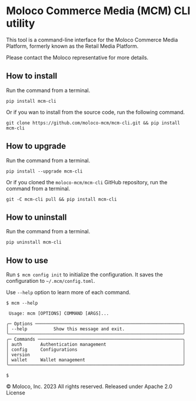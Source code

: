 # Moloco Commerce Media (MCM) CLI utility

This tool is a command-line interface for the Moloco Commerce Media Platform, formerly known as the Retail Media Platform.

Please contact the Moloco representative for more details.

## How to install

Run the command from a terminal.
```
pip install mcm-cli
```


Or if you wan to install from the source code, run the following command.
```
git clone https://github.com/moloco-mcm/mcm-cli.git && pip install mcm-cli
```

## How to upgrade

Run the command from a terminal.
```
pip install --upgrade mcm-cli
```

Or if you cloned the `moloco-mcm/mcm-cli` GitHub repository, run the command from a terminal.
```
git -C mcm-cli pull && pip install mcm-cli
```

## How to uninstall

Run the command from a terminal.
```
pip uninstall mcm-cli
```

## How to use
Run `$ mcm config init` to initialize the configuration. It saves the configuration to `~/.mcm/config.toml`.

Use `--help` option to learn more of each command.

```
$ mcm --help

 Usage: mcm [OPTIONS] COMMAND [ARGS]...

╭─ Options ────────────────────────────────────────────────────────╮
│ --help          Show this message and exit.                      │
╰──────────────────────────────────────────────────────────────────╯
╭─ Commands ───────────────────────────────────────────────────────╮
│ auth       Authentication management                             │
│ config     Configurations                                        │
│ version                                                          │
│ wallet     Wallet management                                     │
╰──────────────────────────────────────────────────────────────────╯

$
```

© Moloco, Inc. 2023 All rights reserved. Released under Apache 2.0 License
